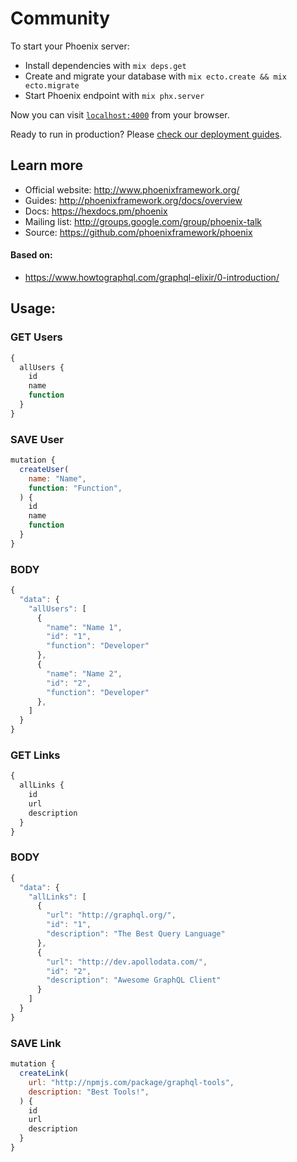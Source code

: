 # Community

To start your Phoenix server:

  * Install dependencies with `mix deps.get`
  * Create and migrate your database with `mix ecto.create && mix ecto.migrate`
  * Start Phoenix endpoint with `mix phx.server`

Now you can visit [`localhost:4000`](http://localhost:4000) from your browser.

Ready to run in production? Please [check our deployment guides](http://www.phoenixframework.org/docs/deployment).

## Learn more

  * Official website: http://www.phoenixframework.org/
  * Guides: http://phoenixframework.org/docs/overview
  * Docs: https://hexdocs.pm/phoenix
  * Mailing list: http://groups.google.com/group/phoenix-talk
  * Source: https://github.com/phoenixframework/phoenix

#### Based on: 
*  https://www.howtographql.com/graphql-elixir/0-introduction/


## Usage:

### GET Users
```javascript
{
  allUsers {
  	id
  	name
    function
  }
}
```
### SAVE User
```javascript
mutation {
  createUser(
    name: "Name",
    function: "Function",
  ) {
    id
    name
    function
  }
}
```
### BODY

```javascript
{
  "data": {
    "allUsers": [
      {
        "name": "Name 1",
        "id": "1",
        "function": "Developer"
      },
      {
        "name": "Name 2",
        "id": "2",
        "function": "Developer"
      },
    ]
  }
}
```

### GET Links
```javascript
{
  allLinks {
  	id
  	url
    description
  }
}
```

### BODY

```javascript
{
  "data": {
    "allLinks": [
      {
        "url": "http://graphql.org/",
        "id": "1",
        "description": "The Best Query Language"
      },
      {
        "url": "http://dev.apollodata.com/",
        "id": "2",
        "description": "Awesome GraphQL Client"
      }
    ]
  }
}
```

### SAVE Link
```javascript
mutation {
  createLink(
    url: "http://npmjs.com/package/graphql-tools",
    description: "Best Tools!",
  ) {
    id
    url
    description
  }
}
```